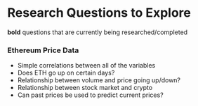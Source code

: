# Research Questions to Explore

**bold** questions that are currently being researched/completed

### Ethereum Price Data

- Simple correlations between all of the variables
- Does ETH go up on certain days?
- Relationship between volume and price going up/down? 
- Relationship between stock market and crypto
- Can past prices be used to predict current prices?
